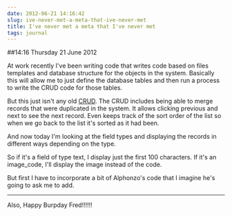 ```yaml
---
date: 2012-06-21 14:16:42
slug: ive-never-met-a-meta-that-ive-never-met
title: I've never met a meta that I've never met
tags: journal
---
```


##14:16 Thursday 21 June 2012

At work recently I've been writing code that writes code based on files templates and database structure for the objects in the system.  Basically this will allow me to just define the database tables and then run a process to write the CRUD code for those tables.

 

But this just isn't any old [CRUD](http://en.wikipedia.org/wiki/Create,_read,_update_and_delete).  The CRUD includes being able to merge records that were duplicated in the system.  It allows clicking previous and next to see the next record.  Even keeps track of the sort order of the list so when we go back to the list it's sorted as it had been.

 

And now today I'm looking at the field types and displaying the records in different ways depending on the type.

 

So if it's a field of type text, I display just the first 100 characters.  If it's an image_code, I'll display the image instead of the code.

 

But first I have to incorporate a bit of Alphonzo's code that I imagine he's going to ask me to add.

 

- - - -

 

Also, Happy Burpday Fred!!!!!!
